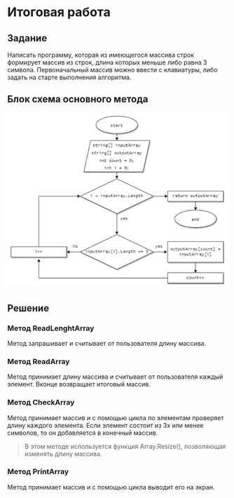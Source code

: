 # Итоговая работа
## Задание
Написать программу, которая из имеющегося массива строк формирует массив из строк, длина которых меньше либо равна 3 символа. Первоначальный массив можно ввести с клавиатуры, либо задать на старте выполнения алгоритма.

## Блок схема основного метода
![Блоксхема метода](/algorithm.png)

## Решение
### Метод ReadLenghtArray
Метод запрашивает и считывает от пользователя длину массива.
### Метод ReadArray
Метод принимает длину массива и считывает от пользователя каждый элемент. Вконце возвращает итоговый массив.
### Метод CheckArray
Метод принимает массив и с помощью цикла по элементам проверяет длину каждого элемента. Если элемент состоит из 3х или менее символов, то он добавляется в конечный массив.
>В этом методе используется функция Array.Resize(), позволяющая изменять длину массива.
### Метод PrintArray
Метод принимает массив и с помощью  цикла выводит его на экран.